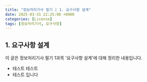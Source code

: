 ```yaml
---
title: "정보처리기사 필기 | 1. 요구사항 설계"
date: 2025-03-31 22:25:00 +0900
categories: [License]
tags: [정보처리기사, 요구사항]
---
```


## 1. 요구사항 설계

이 글은 정보처리기사 필기 1과목 '요구사항 설계'에 대해 정리한 내용입니다.

- 테스트 테스트
- 테스트 입니다